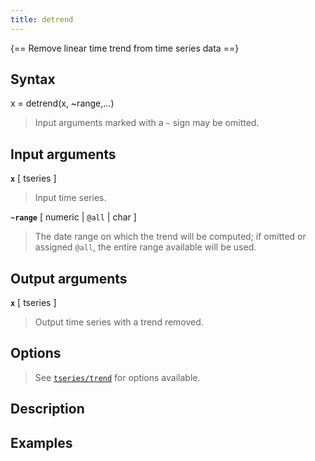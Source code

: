 ```yaml
---
title: detrend
---
```


{== Remove linear time trend from time series data ==}


## Syntax 

x = detrend(x, ~range,...)
> 
> Input arguments marked with a `~` sign may be omitted.
> 


## Input arguments 

__`x`__ [ tseries ]
> 
> Input time series.
> 

__`~range`__ [ numeric | `@all` | char ]
> 
> The date range on which the
> trend will be computed; if omitted or assigned `@all`, the entire range
> available will be used.
> 

## Output arguments 

__`x`__ [ tseries ]
> 
> Output time series with a trend removed.
>  


## Options 

> 
> See [`tseries/trend`](tseries/trend) for options available.
> 


## Description 



## Examples

```matlab
```

